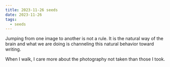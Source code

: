 ```yaml
---
title: 2023-11-26 seeds
date: 2023-11-26
tags:
  - seeds
---
```

Jumping from one image to another is not a rule. It is the natural way of the brain and what we are doing is channeling this natural behavior toward writing.

When I walk, I care more about the photography not taken than those I took.